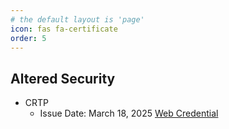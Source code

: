 ```yaml
---
# the default layout is 'page'
icon: fas fa-certificate
order: 5
---
```


## Altered Security
* CRTP
  * Issue Date: March 18, 2025 [Web Credential](https://www.credential.net/1d11e9b7-c686-410f-a83c-8997561318fb)
